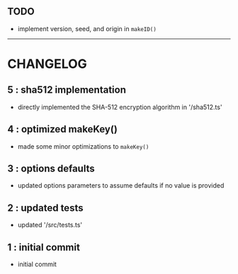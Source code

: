 ## TODO

- implement version, seed, and origin in `makeID()`

---

# CHANGELOG

## 5 : sha512 implementation
- directly implemented the SHA-512 encryption algorithm in '/sha512.ts'

## 4 : optimized makeKey()
- made some minor optimizations to `makeKey()`

## 3 : options defaults
- updated options parameters to assume defaults if no value is provided

## 2 : updated tests
- updated '/src/tests.ts'

## 1 : initial commit
- initial commit
